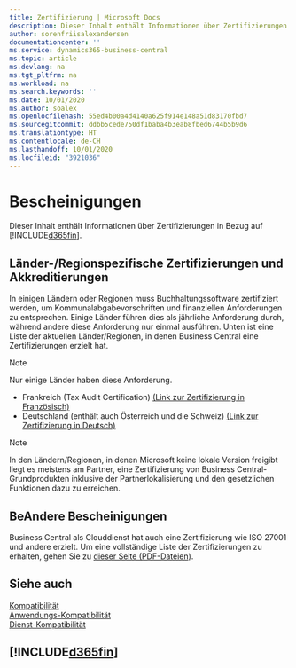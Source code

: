 ```yaml
---
title: Zertifizierung | Microsoft Docs
description: Dieser Inhalt enthält Informationen über Zertifizierungen in Bezug auf Business Central.
author: sorenfriisalexandersen
documentationcenter: ''
ms.service: dynamics365-business-central
ms.topic: article
ms.devlang: na
ms.tgt_pltfrm: na
ms.workload: na
ms.search.keywords: ''
ms.date: 10/01/2020
ms.author: soalex
ms.openlocfilehash: 55ed4b00a4d4140a625f914e148a51d83170fbd7
ms.sourcegitcommit: ddbb5cede750df1baba4b3eab8fbed6744b5b9d6
ms.translationtype: HT
ms.contentlocale: de-CH
ms.lasthandoff: 10/01/2020
ms.locfileid: "3921036"
---
```

# <a name="certifications"></a>Bescheinigungen

Dieser Inhalt enthält Informationen über Zertifizierungen in Bezug auf [!INCLUDE[d365fin](../includes/d365fin_md.md)].  

## <a name="countryregion-specific-certifications-and-accreditations"></a>Länder-/Regionspezifische Zertifizierungen und Akkreditierungen

In einigen Ländern oder Regionen muss Buchhaltungssoftware zertifiziert werden, um Kommunalabgabevorschriften und finanziellen Anforderungen zu entsprechen. Einige Länder führen dies als jährliche Anforderung durch, während andere diese Anforderung nur einmal ausführen. Unten ist eine Liste der aktuellen Länder/Regionen, in denen Business Central eine Zertifizierungen erzielt hat.

> [!NOTE]
> Nur einige Länder haben diese Anforderung.

- Frankreich (Tax Audit Certification) [(Link zur Zertifizierung in Französisch)](https://certificates.infocert.org/certificates/CERTIF-07-181-R16.pdf)  
- Deutschland (enthält auch Österreich und die Schweiz) [(Link zur Zertifizierung in Deutsch)](https://www.bdo.de/de-de/themen/softwarebescheinungen/bdo/microsoft-dynamics-365-business-central)  

> [!NOTE]  
> In den Ländern/Regionen, in denen Microsoft keine lokale Version freigibt liegt es meistens am Partner, eine Zertifizierung von Business Central-Grundprodukten inklusive der Partnerlokalisierung und den gesetzlichen Funktionen dazu zu erreichen.

## <a name="other-certifications"></a>BeAndere Bescheinigungen

Business Central als Clouddienst hat auch eine Zertifizierung wie ISO 27001 und andere erzielt. Um eine vollständige Liste der Zertifizierungen zu erhalten, gehen Sie zu [dieser Seite (PDF-Dateien)](https://aka.ms/d365-compliance-list).

## <a name="see-also"></a>Siehe auch

[Kompatibilität](compliance-overview.md)  
[Anwendungs-Kompatibilität](compliance-application-compliance.md)  
[Dienst-Kompatibilität](compliance-service-compliance.md)  

## [!INCLUDE[d365fin](../includes/free_trial_md.md)]  
